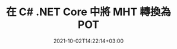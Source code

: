 ---
############################# Static ############################
layout: "autogen-gist"
date: 2021-10-02T14:22:14+03:00
draft: false
path: "zh/total/net/conversion/mht-to-pot/"
other_out_formats: "PDF Word Excel Image DOC DOCM DOCX DOT DOTM DOTX RTF TXT RTF HTML HTM MHT MHTML XLS XLSX XLSM XLSB XLT XLTX XLTM TSV CSV XLAM FODS DIF SXC PPT PPTX PPTM PPS PPSX PPSM POT POTX POTM ODT OTT OTP ODP ODS PSD PSB SVG SVGZ XPS TEX BMP PNG GIF JPEG JPG TIFF WEBP JP2 ICO DCM WMF EMZ WMZ TGA MD EPUB FODP DICOM"
ad_headline: "將 MHT 轉換為 POT | 。網"
ad_description: "為您的 .NET 應用程序提供最準確的 MHT 到 POT 文檔轉換解決方案。"

############################# Head ############################
head_title: "MHT-to-POT.NET - 在 C# .NET 中將 MHT 轉換為 POT"
head_description: "C# .NET MHT 到 POT 轉換 API。在 .NET（C#、VB.NET、ASP.NET 和 .NET Core）應用程序中將 MHT 轉換為 PDF、Word、Excel、PowerPoint、圖像和 100 多種其他文件格式。"

############################# Header ############################
title: "在 C# .NET Core 中將 MHT 轉換為 POT"
description: "C# .NET 文檔和圖像轉換 API，用於在 C# .NET 應用程序中將 MHT 轉換為 POT。使用高級文檔轉換功能來自定義轉換後文檔的外觀。輕鬆地將所有流行的 Web 文件格式與 Word 文檔、Excel 工作表、PowerPoint 演示文稿、PDF、Photoshop、電子書和圖像相互轉換。以編程方式轉換完整文檔或根據選擇性頁碼或頁面範圍選擇源文檔文件的某些特定頁面，並輕鬆轉換為各種受支持的文檔格式。"

############################# SubMenu ############################
submenu:
    enable: false

############################# Content ############################
content:
    enable: true
    block:
    - title_left: "在 C# .NET 中將 MHT 轉換為 POT"
      content_left: |
          按照這些簡單的步驟在 .NET 中將 MHT 轉換為 POT。無需使用任何外部軟件即可按原樣查看轉換後的 POT 文檔，或將其渲染並顯示為 HTML、PDF 或圖像。

          -   創建 **Converter** 對像以轉換 MHT 文檔
          -   設置 POT 格式的轉換選項
          -   調用**Converter**類實例的**Convert**方法轉換為POT
          -   為 **PDF** (PdfViewOptions)、**JPG** (JpgViewOptions)、**PNG** (PngViewOptions) 或 **HTML** (HtmlViewOptions) 查看器設置選項
          -   創建 **Viewer** 對像以將轉換後的 POT 查看為 HTML、PDF 或圖像
          
      title_right: "下载和安装说明"
      content_right: |
          您需要 `GroupDocs.Conversion` 和 `GroupDocs.Viewer` 命名空间来将 word 文件格式转换为各种图像和文档类型，例如 PDF、Microsoft Office（Word、Excel、PowerPoint、Project、Outlook）、OpenDocument、HTML 和CAD图。探索 Conholdate.Total 提供的其他 [.NET APIs for Office 文档](https://products.conholdate.com/zh/total/net/)。
          
          从 [downloads](https://downloads.conholdate.com/total/net) 获取相应的程序集文件或从 [Nuget](https://www.nuget.org/packages/Conholdate.Total) 获取整个包/) 直接在您的工作区中添加“Conholdate.Total for .NET”。
          
      gisthash: "c93008180c287d2c0e630c3a87099946"
      gistfile: "html-to-word-docx-conversion.cs"

    - title_left: "在 C# .NET 中將 HTML 轉換為 PDF"
      content_left: |
          只需三行簡單的代碼，即可在任何類型的 .NET（C#、ASP.NET、VB.NET 和 .NET Core）應用程序中將您的 Web HTML5 文檔準確轉換為 PDF 文件。

          還支持使用高級選項轉換為 HTML 文件，例如固定佈局以準確定位 HTML 元素並以百分比管理轉換後文檔的縮放級別。

          -   加載源 **HTML** 文件
          -   設置 **PDF** 格式的轉換選項
          -   將 **HTML** 轉換為 **PDF** 格式
        
      title_right: "源文件信息提取"
      content_right: |
          文檔信息提取功能不僅可以獲取有關源文檔文件的基本信息，還支持提取一些有價值的文件格式特定信息，例如 Microsoft Project 文件的項目開始和結束日期、PDF 文檔的任何打印限制、 Outlook 數據文件等中包含的文件夾列表。

          在 Windows、Linux 或 macOS 等不同操作系統上轉換流行的文檔文件格式，同時使用 Windows Azure、Mono 和 Xamarin 等平台。
          
      gisthash: "4f311c07ae9ee691b8afb7960aa6c806"
      gistfile: "html-to-pdf-conversion.cs"

    - title_left: "在 C# .NET 中將 JSON 文件轉換為 Excel"
      content_left: |
          現在，使用 Conholdate.Total for .NET API 可以更輕鬆地將 JSON 文件轉換為 .NET 中的 Excel。使用 JSON 文件作為數據源，通過添加幾行 C#code 將其精確轉換為 Excel 電子表格文件格式，無需使用任何外部軟件。

          -   創建 **Converter** 對像以轉換 JSON 文件
          -   實例化 **SpreadsheetConvertOptions** 類
          -   調用**Converter**類實例的**Convert**方法轉換為XLSX
          
      title_right: "加載和轉換遠程文檔"
      content_right: |
          使用 Conholdate.Total for .NET – 開發人員可以從各種遠程位置和雲文檔存儲資源（如 Amazon S3、Microsoft Azure Blob、FTP、本地磁盤、流或簡單 URL）加載和轉換文檔。您只需指定獲取遠程文檔流的方法，然後將其作為構造函數傳遞給 Converter 類。
          
          .NET API 的 Conholdate.Total 原生於 Windows 窗體、ASP.NET、WPF、WCF 或任何類型的基於 .NET Framework 2.0 或更高版本的應用程序。
          
      gisthash: "7864dd1c0c16ca647722d18664d5c84a"
      gistfile: "json-to-excel-spreadsheet-conversion.cs"

############################# About Formats ############################
about_formats:
    enable: false
############################# More Formats ############################
more_formats:
    enable: true
    auto: false
    other_out_formats: PDF Word Excel Image DOC DOCM DOCX DOT DOTM DOTX RTF TXT RTF HTML HTM MHT MHTML XLS XLSX XLSM XLSB XLT XLTX XLTM TSV CSV XLAM FODS DIF SXC PPT PPTX PPTM PPS PPSX PPSM POT POTX POTM ODT OTT OTP ODP ODS PSD PSB SVG SVGZ XPS TEX BMP PNG GIF JPEG JPG TIFF WEBP JP2 ICO DCM WMF EMZ WMZ TGA MD EPUB FODP DICOM
############################# Back to top ###############################
back_to_top:
  enable: true
---